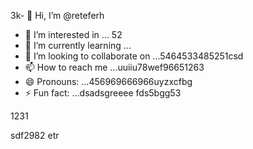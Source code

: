 3k- 👋 Hi, I’m @reteferh
- 👀 I’m interested in ... 52
- 🌱 I’m currently learning ...
- 💞️ I’m looking to collaborate on ...5464533485251csd
- 📫 How to reach me ...uuiiu78wef96651263
- 😄 Pronouns: ...456969666966uyzxcfbg
- ⚡ Fun fact: ...dsadsgreeee
fds5bgg53
<!---erersdfgjltyfbcxsdf
retefer/retefer is a ✨ special ✨ repository because xcvits `README.md` (thi3s file) appears on your GitHub profile.
You can click the Preview link to take a look at your changes.455
--->1231
sdf2982
etr
